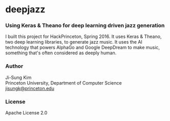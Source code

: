# deepjazz
### Using Keras & Theano for deep learning driven jazz generation
I built this project for HackPrinceton, Spring 2016. It uses Keras & Theano, two deep learning libraries, to generate jazz music. It uses the AI technology that powers AlphaGo and Google DeepDream to make music, something that's often considered as deeply human.

### Author
Ji-Sung Kim  
Princeton University, Department of Computer Science  
jisungk@princeton.edu  

### License
Apache License 2.0
